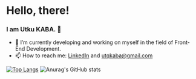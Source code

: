 # Hello, there!
### I am Utku KABA. :slightly_smiling_face:


- 🌱 I’m currently developing and working on myself in the field of Front-End Development.
- 📫 How to reach me: [LinkedIn](https://www.linkedin.com/in/utkukaba/)  and utqkaba@gmail.com
  
[![Top Langs](https://github-readme-stats.vercel.app/api/top-langs/?username=anuraghazra&layout=compact)](https://github.com/utqkaba)
![Anurag's GitHub stats](https://github-readme-stats.vercel.app/api?username=utqkaba&show_icons=true&theme=radical) 
